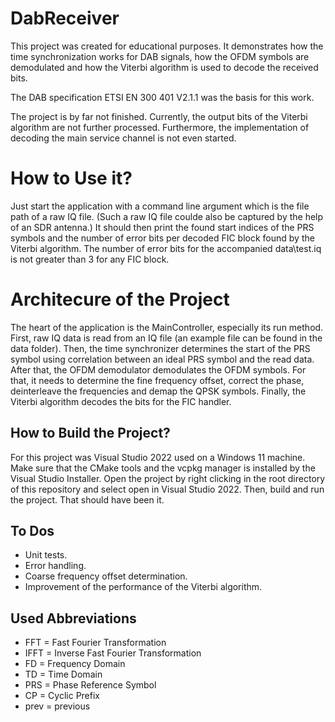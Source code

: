 # DabReceiver

This project was created for educational purposes.
It demonstrates how the time synchronization works for DAB signals,
how the OFDM symbols are demodulated and
how the Viterbi algorithm is used to decode the received bits.

The DAB specification ETSI EN 300 401 V2.1.1 was the basis for this work.

The project is by far not finished.
Currently, the output bits of the Viterbi algorithm are not further processed.
Furthermore, the implementation of decoding the main service channel is not even started.


# How to Use it?

Just start the application with a command line argument which is the file path of a raw IQ file.
(Such a raw IQ file coulde also be captured by the help of an SDR antenna.)
It should then print the found start indices of the PRS symbols and
the number of error bits per decoded FIC block found by the Viterbi algorithm.
The number of error bits for the accompanied data\test.iq is not greater than 3 for any FIC block.


# Architecure of the Project

The heart of the application is the MainController, especially its run method.
First, raw IQ data is read from an IQ file (an example file can be found in the data folder).
Then, the time synchronizer determines the start of the PRS symbol using correlation
between an ideal PRS symbol and the read data.
After that, the OFDM demodulator demodulates the OFDM symbols.
For that, it needs to determine the fine frequency offset,
correct the phase, deinterleave the frequencies and demap the QPSK symbols.
Finally, the Viterbi algorithm decodes the bits for the FIC handler.


## How to Build the Project?

For this project was Visual Studio 2022 used on a Windows 11 machine.
Make sure that the CMake tools and the vcpkg manager is installed by the Visual Studio Installer.
Open the project by right clicking in the root directory of this repository and select open in Visual Studio 2022.
Then, build and run the project.
That should have been it.


## To Dos

* Unit tests.
* Error handling.
* Coarse frequency offset determination.
* Improvement of the performance of the Viterbi algorithm.


## Used Abbreviations

* FFT = Fast Fourier Transformation
* IFFT = Inverse Fast Fourier Transformation
* FD = Frequency Domain
* TD = Time Domain
* PRS = Phase Reference Symbol
* CP = Cyclic Prefix
* prev = previous
